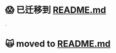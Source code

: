 :scream: 已迁移到 [README.md](https://github.com/oldratlee/translations/tree/master/recommend-lisp-books/README.md)
==========================

.

:scream_cat: moved to [README.md](https://github.com/oldratlee/translations/tree/master/recommend-lisp-books/README.md)
==========================
